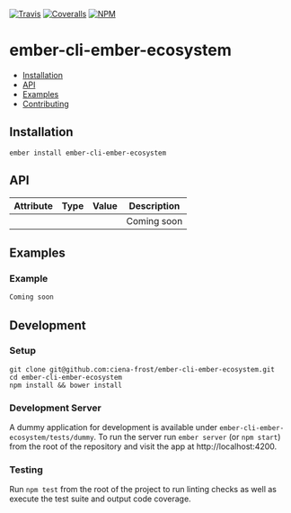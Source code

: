 [ci-img]: https://img.shields.io/travis/ciena-blueplanet/ember-cli-ember-ecosystem.svg "Travis CI Build Status"
[ci-url]: https://travis-ci.org/ciena-blueplanet/ember-cli-ember-ecosystem

[cov-img]: https://img.shields.io/coveralls/ciena-blueplanet/ember-cli-ember-ecosystem.svg "Coveralls Code Coverage"
[cov-url]: https://coveralls.io/github/ciena-blueplanet/ember-cli-ember-ecosystem

[npm-img]: https://img.shields.io/npm/v/ember-cli-ember-ecosystem.svg "NPM Version"
[npm-url]: https://www.npmjs.com/package/ember-cli-ember-ecosystem

[![Travis][ci-img]][ci-url] [![Coveralls][cov-img]][cov-url] [![NPM][npm-img]][npm-url]

# ember-cli-ember-ecosystem

 * [Installation](#Installation)
 * [API](#API)
 * [Examples](#Examples)
 * [Contributing](#Contributing)

## Installation
```
ember install ember-cli-ember-ecosystem
```

## API

| Attribute | Type | Value | Description |
| --------- | ---- | ----- | ----------- |
| ` ` | ` ` | ` ` | Coming soon |

## Examples

### Example
```handlebars
Coming soon
```

## Development
### Setup
```
git clone git@github.com:ciena-frost/ember-cli-ember-ecosystem.git
cd ember-cli-ember-ecosystem
npm install && bower install
```

### Development Server
A dummy application for development is available under `ember-cli-ember-ecosystem/tests/dummy`.
To run the server run `ember server` (or `npm start`) from the root of the repository and
visit the app at http://localhost:4200.

### Testing
Run `npm test` from the root of the project to run linting checks as well as execute the test suite
and output code coverage.
